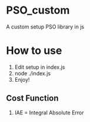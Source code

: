 # PSO_custom
A custom setup PSO library in js

# How to use
1. Edit setup in index.js
2. node ./index.js
3. Enjoy!

## Cost Function
1. IAE = Integral Absolute Error
